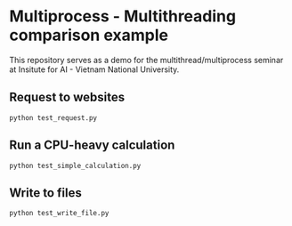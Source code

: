 # Multiprocess - Multithreading comparison example

This repository serves as a demo for the multithread/multiprocess seminar at Insitute for AI - Vietnam National University.

## Request to websites
```
python test_request.py
```

## Run a CPU-heavy calculation
```
python test_simple_calculation.py
```

## Write to files
```
python test_write_file.py
```